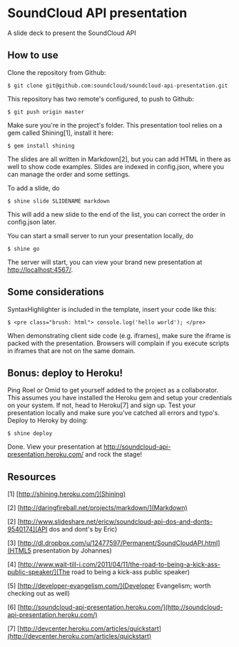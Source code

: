 # SoundCloud API presentation
A slide deck to present the SoundCloud API

## How to use

Clone the repository from Github:

    $ git clone git@github.com:soundcloud/soundcloud-api-presentation.git

This repository has two remote's configured, to push to Github:

    $ git push origin master

Make sure you're in the project's folder. This presentation tool relies on a gem called Shining[1], install it here:

    $ gem install shining

The slides are all written in Markdown[2], but you can add HTML in there as well to show code examples. Slides are indexed in config.json, where you can manage the order and some settings.

To add a slide, do

    $ shine slide SLIDENAME markdown

This will add a new slide to the end of the list, you can correct the order in config.json later.


You can start a small server to run your presentation locally, do

    $ shine go

The server will start, you can view your brand new presentation at [http://localhost:4567/](http://localhost:4567/).

## Some considerations

SyntaxHighlighter is included in the template, insert your code like this:

    $ <pre class="brush: html"> console.log('hello world'); </pre>

When demonstrating client side code (e.g. iframes), make sure the iframe is packed with the presentation. Browsers will complain if you execute scripts in iframes that are not on the same domain.

## Bonus: deploy to Heroku!

Ping Roel or Omid to get yourself added to the project as a collaborator. This assumes you have installed the Heroku gem and setup your credentials on your system. If not, head to Heroku[7] and sign up. Test your presentation locally and make sure you've catched all errors and typo's. Deploy to Heroky by doing:

    $ shine deploy

Done. View your presentation at http://soundcloud-api-presentation.heroku.com/ and rock the stage!




## Resources

[1] [http://shining.heroku.com/](Shining)

[2] [http://daringfireball.net/projects/markdown/](Markdown)

[2] [http://www.slideshare.net/ericw/soundcloud-api-dos-and-donts-9540174](API dos and dont's by Eric)

[3] [http://dl.dropbox.com/u/12477597/Permanent/SoundCloudAPI.html](HTML5 presentation by Johannes)

[4] [http://www.wait-till-i.com/2011/04/11/the-road-to-being-a-kick-ass-public-speaker/](The road to being a kick-ass public speaker)

[5] [http://developer-evangelism.com/](Developer Evangelism; worth checking out as well)

[6] [http://soundcloud-api-presentation.heroku.com/](http://soundcloud-api-presentation.heroku.com/)

[7] [http://devcenter.heroku.com/articles/quickstart](http://devcenter.heroku.com/articles/quickstart)